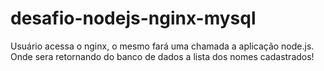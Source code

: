 # desafio-nodejs-nginx-mysql
Usuário acessa o nginx, o mesmo fará uma chamada a aplicação node.js. Onde sera retornando do banco de dados a lista dos nomes cadastrados!
